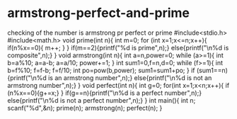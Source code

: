 # armstrong-perfect-and-prime
checking of the number is armstrong pr perfect or prime
#include<stdio.h>
#include<math.h>
void prime(int n){
  int m=0;
  for (int x=1;x<=n;x++){
    if(n%x==0){
      m++;
    }
  }
  if(m==2){printf("%d is prime",n);}
  else{printf("\n%d is composite",n);}
}
void armstrong(int n){
  int a=n,power=0;
  while (a>=1){
    int b=a%10;
    a=a-b;
    a=a/10;
    power+=1;
  }
  int sum1=0,f=n,d=0;
  while (f>=1){
    int b=f%10;
    f=f-b;
    f=f/10;
    int po=pow(b,power);
    sum1=sum1+po;
  }
  if (sum1==n){printf("\n%d is an armstrong number",n);}
  else{printf("\n%d is not an armstrong number",n);}
}
void perfect(int n){
  int g=0;
  for(int x=1;x<n;x++){
    if (n%x==0){g+=x;}
  }
  if(g==n){printf("\n%d is a perfect number",n);}
  else{printf("\n%d is not a perfect number",n);}
}
int main(){
  int n;
  scanf("%d",&n);
  prime(n);
  armstrong(n);
  perfect(n);
}
